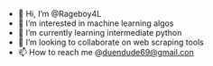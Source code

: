 - 👋 Hi, I’m @Rageboy4L
- 👀 I’m interested in machine learning algos  
- 🌱 I’m currently learning intermediate python  
- 💞️ I’m looking to collaborate on web scraping tools
- 📫 How to reach me @duendude69@gmail.con

<!---
Rageboy4L/Rageboy4L is a ✨ special ✨ repository because its `README.md` (this file) appears on your GitHub profile.
You can click the Preview link to take a look at your changes.
--->
